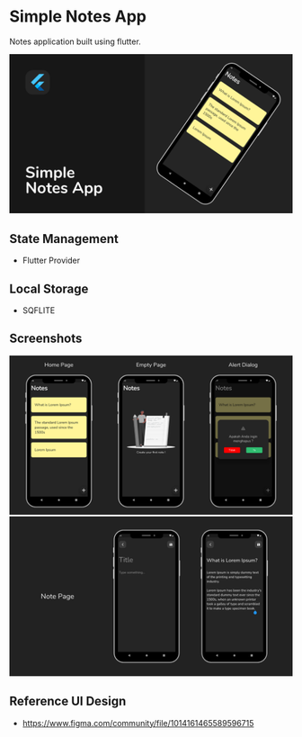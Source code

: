 # Simple Notes App
Notes application built using flutter.

![Thumbnail](https://github.com/triagung128/simple-notes-app/blob/master/assets/banners/1.png)

## State Management
- Flutter Provider

## Local Storage
- SQFLITE

## Screenshots
![Screenshots 1](https://github.com/triagung128/simple-notes-app/blob/master/assets/banners/2.png)
![Screenshots 2](https://github.com/triagung128/simple-notes-app/blob/master/assets/banners/3.png)

## Reference UI Design
- https://www.figma.com/community/file/1014161465589596715
